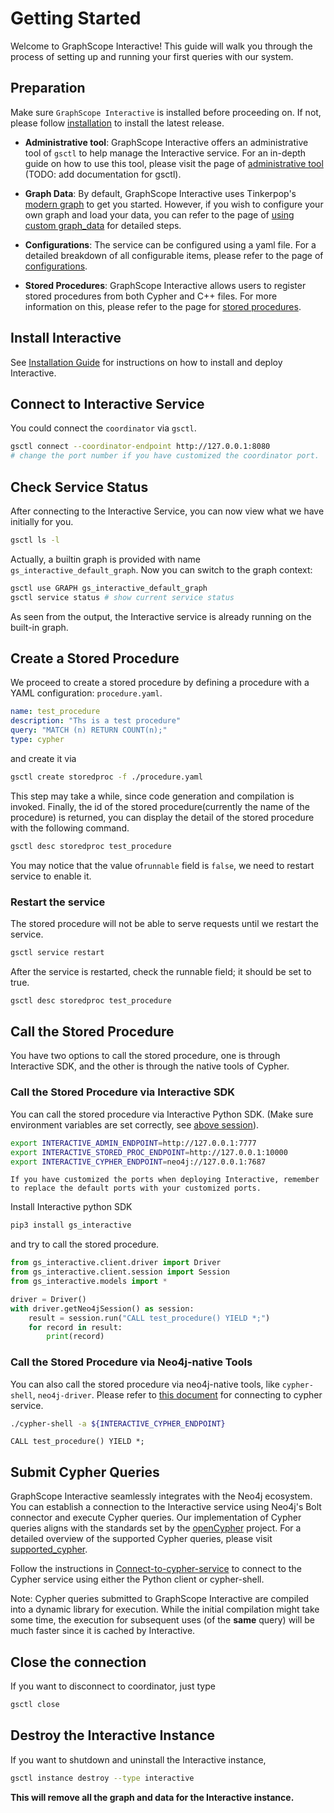 # Getting Started

Welcome to GraphScope Interactive! This guide will walk you through the process of setting up and running your first queries with our system.

## Preparation

Make sure `GraphScope Interactive` is installed before proceeding on. If not, please follow [installation](./installation) to install the latest release.

- **Administrative tool**: GraphScope Interactive offers an administrative tool of `gsctl` to help manage the Interactive service. For an in-depth guide on how to use this tool, please visit the page of [administrative tool]() (TODO: add documentation for gsctl).

- **Graph Data**: By default, GraphScope Interactive uses Tinkerpop's [modern graph](https://tinkerpop.apache.org/docs/current/tutorials/getting-started/) to get you started. However, if you wish to configure your own graph and load your data, you can refer to the page of [using custom graph_data](./custom_graph) for detailed steps.
  
- **Configurations**: The service can be configured using a yaml file. For a detailed breakdown of all configurable items, please refer to the page of [configurations](./configuration). 

- **Stored Procedures**: GraphScope Interactive allows users to register stored procedures from both Cypher and C++ files. For more information on this, please refer to the page for [stored procedures](./stored_procedures).
  

## Install Interactive

See [Installation Guide](./installation.md) for instructions on how to install and deploy Interactive.


## Connect to Interactive Service

You could connect the `coordinator` via `gsctl`. 

```bash
gsctl connect --coordinator-endpoint http://127.0.0.1:8080
# change the port number if you have customized the coordinator port.
```


## Check Service Status

After connecting to the Interactive Service, you can now view what we have initially for you.

```bash
gsctl ls -l
```

Actually, a builtin graph is provided with name `gs_interactive_default_graph`. Now you can switch to the graph context:

```bash
gsctl use GRAPH gs_interactive_default_graph
gsctl service status # show current service status
```

As seen from the output, the Interactive service is already running on the built-in graph.

## Create a Stored Procedure

We proceed to create a stored procedure by defining a procedure with a YAML configuration: `procedure.yaml`.

```yaml
name: test_procedure
description: "Ths is a test procedure"
query: "MATCH (n) RETURN COUNT(n);"
type: cypher
```

and create it via 

```bash
gsctl create storedproc -f ./procedure.yaml
```

This step may take a while, since code generation and compilation is invoked.
Finally, the id of the stored procedure(currently the name of the procedure) is returned, 
you can display the detail of the stored procedure with the following command.

```bash
gsctl desc storedproc test_procedure
```

You may notice that the value of`runnable` field is `false`, we need to restart service to enable it.

### Restart the service

The stored procedure will not be able to serve requests until we restart the service.

```bash
gsctl service restart 
```

After the service is restarted, check the runnable field; it should be set to true.

```bash
gsctl desc storedproc test_procedure
```

## Call the Stored Procedure

You have two options to call the stored procedure, one is through Interactive SDK, and the other is through the native tools of Cypher.

### Call the Stored Procedure via Interactive SDK

You can call the stored procedure via Interactive Python SDK. (Make sure environment variables are set correctly, see [above session](#deploy-in-local-mode)).

```bash
export INTERACTIVE_ADMIN_ENDPOINT=http://127.0.0.1:7777
export INTERACTIVE_STORED_PROC_ENDPOINT=http://127.0.0.1:10000
export INTERACTIVE_CYPHER_ENDPOINT=neo4j://127.0.0.1:7687
```

```{note}
If you have customized the ports when deploying Interactive, remember to replace the default ports with your customized ports.
```

Install Interactive python SDK

```bash
pip3 install gs_interactive
```

and try to call the stored procedure.

```python
from gs_interactive.client.driver import Driver
from gs_interactive.client.session import Session
from gs_interactive.models import *

driver = Driver()
with driver.getNeo4jSession() as session:
    result = session.run("CALL test_procedure() YIELD *;")
    for record in result:
        print(record)
```

### Call the Stored Procedure via Neo4j-native Tools

You can also call the stored procedure via neo4j-native tools, like `cypher-shell`, `neo4j-driver`. Please refer to [this document](../../interactive_engine/neo4j/cypher_sdk) for connecting to cypher service.


```bash
./cypher-shell -a ${INTERACTIVE_CYPHER_ENDPOINT}
```

```cypher
CALL test_procedure() YIELD *;
```


## Submit Cypher Queries

GraphScope Interactive seamlessly integrates with the Neo4j ecosystem. You can establish a connection to the Interactive service using Neo4j's Bolt connector and execute Cypher queries. Our implementation of Cypher queries aligns with the standards set by the [openCypher](http://www.opencypher.org/) project. For a detailed overview of the supported Cypher queries, please visit [supported_cypher](https://graphscope.io/docs/latest/interactive_engine/neo4j/supported_cypher).

Follow the instructions in [Connect-to-cypher-service](../../interactive_engine/neo4j/cypher_sdk) to connect to the Cypher service using either the Python client or cypher-shell.


Note: Cypher queries submitted to GraphScope Interactive are compiled into a dynamic library for execution. While the initial compilation might take some time, the execution for subsequent uses (of the **same** query) will be much faster since it is cached by Interactive.

## Close the connection

If you want to disconnect to coordinator, just type

```bash
gsctl close
```

## Destroy the Interactive Instance

If you want to shutdown and uninstall the Interactive instance,

```bash
gsctl instance destroy --type interactive
```

**This will remove all the graph and data for the Interactive instance.**